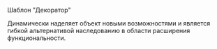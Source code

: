 Шаблон "Декоратор"

Динамически наделяет объект новыми возможностями и является гибкой альтернативой наследованию в области расширения функциональности.